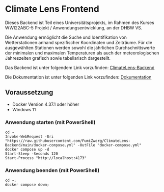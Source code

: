 # Climate Lens Frontend
Dieses Backend ist Teil eines Universitätsprojekts, im Rahmen des Kurses WWI22ABC-5 Projekt / Anwendungsentwicklung, an der DHBW VS.

Die Anwendung ermöglicht die Suche und Identifikation von Wetterstationen anhand spezifischer Koordinaten und Zeiträume. Für die ausgewählten Stationen werden sowohl die jährlichen Durchschnittswerte der minimalen und maximalen Temperaturen als auch der meteorologischen Jahreszeiten grafisch sowie tabellarisch dargestellt.

Das Backend ist unter folgendem Link vorzufinden: [ClimateLens-Backend](https://github.com/FumiZwerg/ClimateLens-Backend)

Die Dokumentation ist unter folgenden Link vorzufinden: [Dokumentation](./doc/01_Overview.md)

## Voraussetzung
- Docker Version 4.37.1 oder höher
- Windows 11
### Anwendung starten (mit PowerShell)
```
cd ~
Invoke-WebRequest -Uri "https://raw.githubusercontent.com/FumiZwerg/ClimateLens-Backend/main/docker-compose.yml" -OutFile "docker-compose.yml"
docker compose up -d
Start-Sleep -Seconds 120
Start-Process "http://localhost:4173"
```
### Anwendung beenden (mit PowerShell)

```
cd ~;
docker compose down;
```







